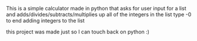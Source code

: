 This is a simple calculator made in python that asks for user input for a list and adds/divides/subtracts/multiplies up all of the integers in the list
type -0 to end adding integers to the list


this project was made just so I can touch back on python :)
